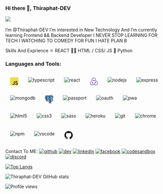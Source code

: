 ### Hi there 👋, Thiraphat-DEV
![](https://web.facebook.com/thiraphat.boat/)

I’m @Thiraphat-DEV I’m interested in New Technology And I’m currently learning  Frontend && Backend Developer
I NEVER STOP LEARNING FOR TECH  I WATCHING TO COMEDY FOR FUN
I HATE PLAN B

Skills And Exprience
⚛ REACT
🧑‍💻 HTML / CSS/ JS
🐍 Python

### Languages and Tools:
<div style="display:flex; flex-wrap:wrap">
<img alt="javascript" height="26x" style="margin: 15px 15px" src="https://raw.githubusercontent.com/github/explore/80688e429a7d4ef2fca1e82350fe8e3517d3494d/topics/javascript/javascript.png" />

<img alt="typescript" height="26x" style="margin: 15px 15px" src="./skills/typescript.svg" />

<img alt="react" height="26x" style="margin: 15px 15px" src="./skills/react.svg" />
  
<img alt="PostgreSQL" height="26x" style="margin: 15px 15px" src="https://raw.githubusercontent.com/github/explore/78df643247d429f6cc873026c0622819ad797942/topics/redux/redux.png" />

<!-- <img alt="materialize" height="26x" style="margin: 15px 15px" src="./skills/materialize.svg" /> -->

<!-- <img alt="framermotion" height="26x" style="margin: 15px 15px" src="./skills/framermotion.png" /> -->


<img alt="nodejs" height="26x" style="margin: 15px 15px" src="./skills/nodejs.svg" />

<img alt="express" height="26x" style="margin: 15px 15px" src="./skills/express.svg" />

<img alt="mongodb" height="26x" style="margin: 15px 15px" src="./skills/mongodb.svg" />
  
  
<img alt="PostgreSQL" height="26x" style="margin: 15px 15px" src="https://raw.githubusercontent.com/github/explore/78df643247d429f6cc873026c0622819ad797942/topics/postgresql/postgresql.png" />
  

<img alt="passport" height="26x" style="margin: 15px 15px" src="./skills/passport.png" />

<img alt="oauth" height="26x" style="margin: 15px 15px" src="./skills/oauth.svg" />
  
<img alt="pwa" height="26x" style="margin: 15px 15px" src="./skills/pwa.png" />
    
<img alt="html5" height="26x" style="margin: 15px 15px" src="./skills/html5.svg" />

<img alt="css3" height="26x" style="margin: 15px 15px" src="./skills/css3.svg" />
  
<img alt="sass" height="26x" style="margin: 15px 15px" src="./skills/sass.svg" />

<img alt="heroku" height="26x" style="margin: 15px 15px" src="./skills/heroku.svg" />

<img alt="git" height="26x" style="margin: 15px 15px" src="./skills/git.svg" />

<img alt="chrome" height="26x" style="margin: 15px 15px" src="./skills/chrome.svg" />

<img alt="npm" height="26x" style="margin: 15px 15px" src="./skills/npm.svg" />

<img alt="vscode" height="26x" style="margin: 15px 15px" src="./skills/vscode.svg" />

<img alt="GitHub" height="26x" style="margin: 15px 15px" src="https://raw.githubusercontent.com/github/explore/78df643247d429f6cc873026c0622819ad797942/topics/github/github.png" />

</div>

Contact To ME:
[<img src='https://cdn.jsdelivr.net/npm/simple-icons@3.0.1/icons/github.svg' alt='github' height='40'>](https://github.com/Thiraphat-DEV)  [<img src='https://cdn.jsdelivr.net/npm/simple-icons@3.0.1/icons/dev-dot-to.svg' alt='dev' height='40'>](https://dev.to/Thiraphat-DEV)  [<img src='https://cdn.jsdelivr.net/npm/simple-icons@3.0.1/icons/linkedin.svg' alt='linkedin' height='40'>](https://www.linkedin.com/in/ThiraphatChorakhe/)  [<img src='https://cdn.jsdelivr.net/npm/simple-icons@3.0.1/icons/facebook.svg' alt='facebook' height='40'>](https://www.facebook.com/BoatFamilys)  [<img src='https://cdn.jsdelivr.net/npm/simple-icons@3.0.1/icons/codesandbox.svg' alt='codesandbox' height='40'>](https://codesandbox.io/u/Thiraphat-DEV)  [<img src='https://cdn.jsdelivr.net/npm/simple-icons@3.0.1/icons/discord.svg' alt='discord' height='40'>](Boaty)  

[![Top Langs](https://github-readme-stats.vercel.app/api/top-langs/?username=Thiraphat-DEV&layout=compact)](https://github.com/Thiraphat-DEV/github-readme-stats)

![Thiraphat-DEV GitHub stats](https://github-readme-stats.vercel.app/api?username=Thiraphat-DEV&theme=panda&show_icons=true)


![Profile views](https://gpvc.arturio.dev/Thiraphat-DEV)  
